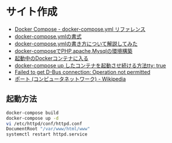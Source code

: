 # サイト作成

- [Docker Compose - docker-compose.yml リファレンス](https://qiita.com/zembutsu/items/9e9d80e05e36e882caaa)
- [docker-compose.ymlの書式](https://qiita.com/quzq/items/a603a95cd9e676849e0a)
- [docker-compose.ymlの書き方について解説してみた](https://qiita.com/yuta-ushijima/items/d3d98177e1b28f736f04)
- [docker-composeでPHP,apache,Mysqlの環境構築](https://qiita.com/nikoniko/items/516b95c5944a19d8e16b#docker-compose%E3%82%B3%E3%83%9E%E3%83%B3%E3%83%89)
- [起動中のDockerコンテナに入る](https://blue21neo.blogspot.com/2018/04/docker.html)
- [docker-compose up したコンテナを起動させ続ける方法tty: true](https://qiita.com/sekitaka_1214/items/2af73d5dc56c6af8a167)
- [Failed to get D-Bus connection: Operation not permitted ](http://skill-up-engineering.com/2019/07/28/docker-composecentos7%E7%B3%BB%E3%82%84mysql%E3%81%AE%E3%82%AA%E3%83%97%E3%82%B7%E3%83%A7%E3%83%B3%E3%81%AA%E3%81%A9/#docker-compose)
- [ポート (コンピュータネットワーク) - Wikipedia](https://ja.wikipedia.org/wiki/%E3%83%9D%E3%83%BC%E3%83%88_(%E3%82%B3%E3%83%B3%E3%83%94%E3%83%A5%E3%83%BC%E3%82%BF%E3%83%8D%E3%83%83%E3%83%88%E3%83%AF%E3%83%BC%E3%82%AF))


## 起動方法

```bash
docker-compose build
docker-compose up -d
vi /etc/httpd/conf/httpd.conf
DocumentRoot "/var/www/html/www" 
systemctl restart httpd.service
```
